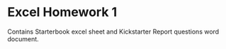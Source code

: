 # Excel Homework 1 

Contains Starterbook excel sheet and Kickstarter Report questions word document.
